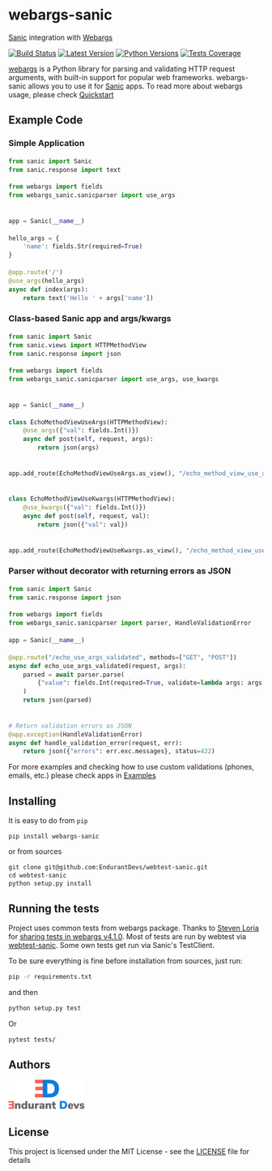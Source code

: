 # webargs-sanic
[Sanic](https://github.com/huge-success/sanic) integration with [Webargs](https://github.com/sloria/webargs)

[![Build Status](https://img.shields.io/travis/EndurantDevs/webargs-sanic.svg?logo=travis)](https://travis-ci.org/EndurantDevs/webargs-sanic) [![Latest Version](https://img.shields.io/pypi/v/webargs-sanic.svg)](https://pypi.python.org/pypi/webargs-sanic/) [![Python Versions](https://img.shields.io/pypi/pyversions/webargs-sanic.svg)](https://github.com/EndurantDevs/webargs-sanic/blob/master/setup.py) [![Tests Coverage](https://img.shields.io/codecov/c/github/EndurantDevs/webargs-sanic/master.svg)](https://codecov.io/gh/EndurantDevs/webargs-sanic)

[webargs](https://github.com/sloria/webargs) is a Python library for parsing and validating HTTP request arguments, with built-in support for popular web frameworks. webargs-sanic allows you to use it for [Sanic](https://github.com/huge-success/sanic) apps. To read more about webargs usage, please check [Quickstart](https://webargs.readthedocs.io/en/latest/quickstart.html)

## Example Code ##

### Simple Application ###
```python
from sanic import Sanic
from sanic.response import text

from webargs import fields
from webargs_sanic.sanicparser import use_args


app = Sanic(__name__)

hello_args = {
    'name': fields.Str(required=True)
}

@app.route('/')
@use_args(hello_args)
async def index(args):
    return text('Hello ' + args['name'])


```

### Class-based Sanic app and args/kwargs ###

```python
from sanic import Sanic
from sanic.views import HTTPMethodView
from sanic.response import json

from webargs import fields
from webargs_sanic.sanicparser import use_args, use_kwargs


app = Sanic(__name__)

class EchoMethodViewUseArgs(HTTPMethodView):
    @use_args({"val": fields.Int()})
    async def post(self, request, args):
        return json(args)


app.add_route(EchoMethodViewUseArgs.as_view(), "/echo_method_view_use_args")


class EchoMethodViewUseKwargs(HTTPMethodView):
    @use_kwargs({"val": fields.Int()})
    async def post(self, request, val):
        return json({"val": val})


app.add_route(EchoMethodViewUseKwargs.as_view(), "/echo_method_view_use_kwargs")
```

### Parser without decorator with returning errors as JSON ###
```python
from sanic import Sanic
from sanic.response import json

from webargs import fields
from webargs_sanic.sanicparser import parser, HandleValidationError

app = Sanic(__name__)

@app.route("/echo_use_args_validated", methods=["GET", "POST"])
async def echo_use_args_validated(request, args):
    parsed = await parser.parse(
        {"value": fields.Int(required=True, validate=lambda args: args["value"] > 42)}, request, locations=("view_args",)
    )
    return json(parsed)


# Return validation errors as JSON
@app.exception(HandleValidationError)
async def handle_validation_error(request, err):
    return json({"errors": err.exc.messages}, status=422)
```

For more examples and checking how to use custom validations (phones, emails, etc.) please check apps in [Examples](https://github.com/EndurantDevs/webargs-sanic/tree/master/examples/)

## Installing ##

It is easy to do from `pip`

```
pip install webargs-sanic
```

or from sources

```
git clone git@github.com:EndurantDevs/webtest-sanic.git
cd webtest-sanic
python setup.py install
```

## Running the tests

Project uses common tests from webargs package. Thanks to [Steven Loria](https://github.com/sloria) for [sharing tests in webargs v4.1.0](https://github.com/sloria/webargs/pull/287#issuecomment-422232384). 
Most of tests are run by webtest via [webtest-sanic](https://github.com/EndurantDevs/webtest-sanic). 
Some own tests get run via Sanic's TestClient.

To be sure everything is fine before installation from sources, just run:
```bash
pip -r requirements.txt
```
and then
```bash
python setup.py test
```
Or
```bash
pytest tests/
```


## Authors
[<img src="https://github.com/EndurantDevs/botstat-seo/raw/master/docs/img/EndurantDevs-big.png" alt="Endurant Devs Team" width="150">](https://github.com/EndurantDevs)

## License

This project is licensed under the MIT License - see the [LICENSE](LICENSE) file for details